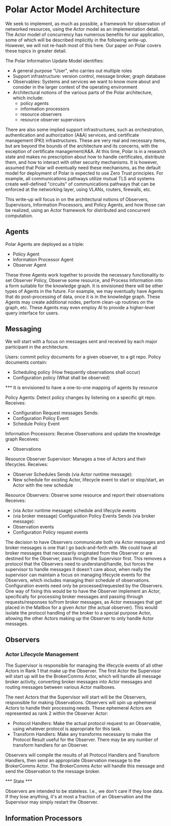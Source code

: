 # Polar Actor Model Architecture

We seek to implement, as much as possible, a framework for observation of networked resources, using the Actor model as an implementation detail. The Actor model of concurrency has numerous benefits for our application, some of which will be described implicitly in the following write-up. However, we will not re-hash most of this here. Our paper on Polar covers these topics in greater detail.

The Polar Information Update Model identifies:
 - A general purpose "User", who carries out multiple roles
 - Support infrastructure: version control, message broker, graph database
 - Observables: Systems and services we want to know more about and consider in the larger context of the operating environment
 - Architectural notions of the various parts of the Polar architecture, which include:
   - policy agents
   - information processors
   - resource observers
   - resource observer supervisors

There are also some implied support infrastructures, such as orchestration, authentication and authorization (A&A) services, and certificate management (PKI) infrastructures. These are very real and necessary items, but are beyond the bounds of the architecture and its concerns, with the exception of certificate management/A&A. At this time, Polar is in a research state and makes no prescription about how to handle certificates, distribute them, and how to interact with other security mechanisms. It is however, assumed that Polar will eventually need these mechanisms, as the default model for deployment of Polar is expected to use Zero Trust principles. For example, all communications pathways utilize mutual TLS and systems create well-defined "circuits" of communications pathways that can be enforced at the networking layer, using VLANs, routers, firewalls, etc.

This write-up will focus in on the architectural notions of Observers, Supervisors, Information Processors, and Policy Agents, and how those can be realized, using an Actor framework for distributed and concurrent computation.

## Agents

Polar Agents are deployed as a triple:
 - Policy Agent
 - Information Processor Agent
 - Observer Agent

These three Agents work together to provide the necessary functionality to set Observer Policy, Observe some resource, and Process Information into a form suitable for the knowledge graph. It is envisioned there will be other types of Agents in the future. For example, we may eventually have Agents that do post-processing of data, once it is in the knowledge graph. These Agents may create additional nodes, perform clean-up routines on the graph, etc. These Agents may even employ AI to provide a higher-level query interface for users.

## Messaging

We will start with a focus on messages sent and received by each major participant in the architecture.

Users: commit policy documents for a given observer, to a git repo. Policy documents contain:
 - Scheduling policy (How frequently observations shall occur)
 - Configuration policy (What shall be observed)

*** It is envisioned to have a one-to-one mapping of agents by resource

Policy Agents: Detect policy changes by listening on a specific git repo.
Receives:
 - Configuration Request messages
Sends:
 - Configuration Policy Event
 - Schedule Policy Event

Information Processors: Receive Observations and update the knowledge graph
Receives:
 - Observations

Resource Observer Supervisor: Manages a tree of Actors and their lifecycles.
Receives:
 - Observer Schedules
Sends (via Actor runtime message):
 - New schedule for existing Actor, lifecycle event to start or stop/start, an Actor with the new schedule

Resource Observers: Observe some resource and report their observations
Receives:
 - (via Actor runtime message) schedule and lifecycle events
 - (via broker message) Configuration Policy Events
Sends (via broker message):
 - Observation events
 - Configuration Policy request events

 The decision to have Observers communicate both via Actor messages and broker messages is one that I go back-and-forth with. We could have all broker messages that necessarily originated from the Observer or are destined for the Observer, pass through the Supervisor first. This removes a protocol that the Observers need to understand/handle, but forces the supervisor to handle messages it doesn't care about, when really the supervisor can maintain a focus on managing lifecycle events for the Observers, which includes managing their schedule of observations. Configuration events need only be processed/requested by the Observers. One way of fixing this would be to have the Observer implement an Actor, specifically for processing broker messages and passing through requests/responses to/from broker messages, as Actor messages that get placed in the Mailbox for a given Actor (the actual observer). This would isolate the protocol handling of the broker to a special purpose Actor, allowing the other Actors making up the Observer to only handle Actor messages.

## Observers

### Actor Lifecycle Management

 The Supervisor is responsible for managing the lifecycle events of all other Actors in Rank 1 that make up the Observer. The first Actor the Supervisor will start up will be the BrokerComms Actor, which will handle all message broker activity, converting broker messages into Actor messages and routing messages between various Actor mailboxes.

 The next Actors that the Supervisor will start will be the Observers, responsible for making Observations. Observers will spin up ephemeral Actors to handle their processing needs. These ephemeral Actors are represented as rank 2 within the Observer Actor:
  - Protocol Handlers: Make the actual protocol request to an Observable, using whatever protocol is appropriate for this task.
  - Transform Handlers: Make any transforms necessary to make the Protocol Result useful for the Observer. There may be any number of transform handlers for an Observer.

Observers will compile the results of all Protocol Handlers and Transform Handlers, then send an appropriate Observation message to the BrokerComms Actor. The BrokerComms Actor will handle this message and send the Observation to the message broker.

*** State ***

Observers are intended to be stateless. I.e., we don't care if they lose data. If they lose anything, it's at most a fraction of an Observation and the Supervisor may simply restart the Observer.

## Information Processors

